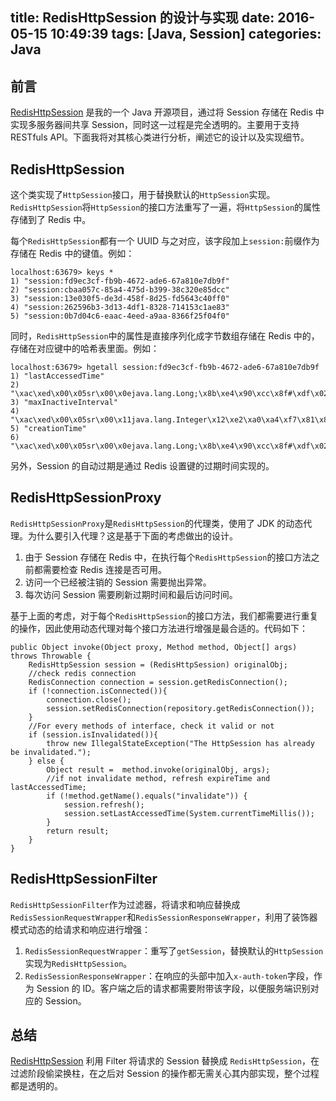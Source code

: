 title: RedisHttpSession 的设计与实现
date: 2016-05-15 10:49:39
tags: [Java, Session]
categories: Java
---

## 前言
[RedisHttpSession][1] 是我的一个 Java 开源项目，通过将 Session 存储在 Redis 中实现多服务器间共享 Session，同时这一过程是完全透明的。主要用于支持 RESTfuls API。下面我将对其核心类进行分析，阐述它的设计以及实现细节。

## RedisHttpSession
这个类实现了`HttpSession`接口，用于替换默认的`HttpSession`实现。`RedisHttpSession`将`HttpSession`的接口方法重写了一遍，将`HttpSession`的属性存储到了 Redis 中。

每个`RedisHttpSession`都有一个 UUID 与之对应，该字段加上`session:`前缀作为存储在 Redis 中的键值。例如：

    localhost:63679> keys *
    1) "session:fd9ec3cf-fb9b-4672-ade6-67a810e7db9f"
    2) "session:cbaa057c-85a4-475d-b399-38c320e85dcc"
    3) "session:13e030f5-de3d-458f-8d25-fd5643c40ff0"
    4) "session:262596b3-3d13-4df1-8328-714153c1ae83"
    5) "session:0b7d04c6-eaac-4eed-a9aa-8366f25f04f0"

同时，`RedisHttpSession`中的属性是直接序列化成字节数组存储在 Redis 中的，存储在对应键中的哈希表里面。例如：

    localhost:63679> hgetall session:fd9ec3cf-fb9b-4672-ade6-67a810e7db9f
    1) "lastAccessedTime"
    2) "\xac\xed\x00\x05sr\x00\x0ejava.lang.Long;\x8b\xe4\x90\xcc\x8f#\xdf\x02\x00\x01J\x00\x05valuexr\x00\x10java.lang.Number\x86\xac\x95\x1d\x0b\x94\xe0\x8b\x02\x00\x00xp\x00\x00\x01T\x91\x03\"\xec"
    3) "maxInactiveInterval"
    4) "\xac\xed\x00\x05sr\x00\x11java.lang.Integer\x12\xe2\xa0\xa4\xf7\x81\x878\x02\x00\x01I\x00\x05valuexr\x00\x10java.lang.Number\x86\xac\x95\x1d\x0b\x94\xe0\x8b\x02\x00\x00xp\x00\x00\a\b"
    5) "creationTime"
    6) "\xac\xed\x00\x05sr\x00\x0ejava.lang.Long;\x8b\xe4\x90\xcc\x8f#\xdf\x02\x00\x01J\x00\x05valuexr\x00\x10java.lang.Number\x86\xac\x95\x1d\x0b\x94\xe0\x8b\x02\x00\x00xp\x00\x00\x01T\x91\x03\"\xb4"

另外，Session 的自动过期是通过 Redis 设置键的过期时间实现的。

## RedisHttpSessionProxy
`RedisHttpSessionProxy`是`RedisHttpSession`的代理类，使用了 JDK 的动态代理。为什么要引入代理？这是基于下面的考虑做出的设计。

1. 由于 Session 存储在 Redis 中，在执行每个`RedisHttpSession`的接口方法之前都需要检查 Redis 连接是否可用。
2. 访问一个已经被注销的 Session 需要抛出异常。
3. 每次访问 Session 需要刷新过期时间和最后访问时间。

基于上面的考虑，对于每个`RedisHttpSession`的接口方法，我们都需要进行重复的操作，因此使用动态代理对每个接口方法进行增强是最合适的。代码如下：

    public Object invoke(Object proxy, Method method, Object[] args) throws Throwable {
        RedisHttpSession session = (RedisHttpSession) originalObj;
        //check redis connection
        RedisConnection connection = session.getRedisConnection();
        if (!connection.isConnected()){
            connection.close();
            session.setRedisConnection(repository.getRedisConnection());
        }
        //For every methods of interface, check it valid or not
        if (session.isInvalidated()){
            throw new IllegalStateException("The HttpSession has already be invalidated.");
        } else {
            Object result =  method.invoke(originalObj, args);
            //if not invalidate method, refresh expireTime and lastAccessedTime;
            if (!method.getName().equals("invalidate")) {
                session.refresh();
                session.setLastAccessedTime(System.currentTimeMillis());
            }
            return result;
        }
    }

## RedisHttpSessionFilter
`RedisHttpSessionFilter`作为过滤器，将请求和响应替换成`RedisSessionRequestWrapper`和`RedisSessionResponseWrapper`，利用了装饰器模式动态的给请求和响应进行增强：

1. `RedisSessionRequestWrapper`：重写了`getSession`，替换默认的`HttpSession`实现为`RedisHttpSession`。
2. `RedisSessionResponseWrapper`：在响应的头部中加入`x-auth-token`字段，作为 Session 的 ID。客户端之后的请求都需要附带该字段，以便服务端识别对应的 Session。

## 总结
[RedisHttpSession][1] 利用 Filter 将请求的 Session 替换成 `RedisHttpSession`，在过滤阶段偷梁换柱，在之后对 Session 的操作都无需关心其内部实现，整个过程都是透明的。


  [1]: https://github.com/x-hansong/RedisHttpSession
